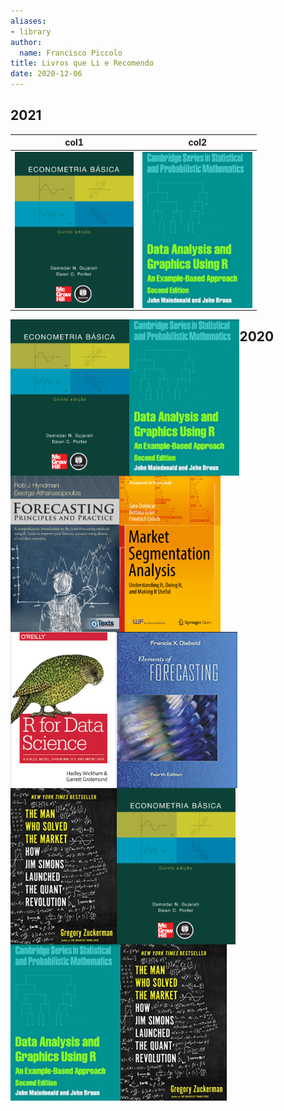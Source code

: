 ```yaml
---
aliases:
- library
author:
  name: Francisco Piccolo
title: Livros que Li e Recomendo
date: 2020-12-06
---
```


## 2021

|col1|col2|
|----|----|
|<img src=./library_images/basic_econometrics_gujarati.png style="float: left; widh: 150px; height: 250px" />|<img src=./library_images/data_analysis_and_graphics_using_R.png style="float: left; widh: 150px; height: 250px" />|


<p float="left">
  <img src=./library_images/basic_econometrics_gujarati.png style="float: left; widh: 150px; height: 250px" />
  <img src=./library_images/data_analysis_and_graphics_using_R.png style="float: left; widh: 150px; height: 250px" />
  <img src=./library_images/forecasting_principles_and_practices.png style="float: left; widh: 150px; height: 250px" />
  <img src=./library_images/market_segmentation_analysis.png style="float: left; widh: 150px; height: 250px" />
  <img src=./library_images/r_for_data_science.png style="float: left; widh: 150px; height: 250px" />
  <img src=./library_images/elements_of_forecasting.png style="float: left; widh: 150px; height: 250px" />
  <img src=./library_images/the_man_who_solved_the_market.png style="float: left; widh: 150px; height: 250px" />
</p>



## 2020

<p float="left">
  <img src=./library_images/basic_econometrics_gujarati.png style="float: left; widh: 150px; height: 250px" />
  <img src=./library_images/data_analysis_and_graphics_using_R.png style="float: left; widh: 150px; height: 250px" />
  <img src=./library_images/the_man_who_solved_the_market.png style="float: left; widh: 150px; height: 250px" />
</p>
